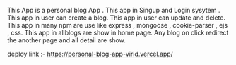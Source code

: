 This App is a personal blog App .
This app in Singup and Login sysytem .
This app in user can create a blog.
This app in user can update and delete.
This app in many npm are use like express , mongoose , cookie-parser , ejs , css.
This app in allblogs are show in home page.
Any blog on click redirect the another page and all detail are show.


deploy link :-  https://personal-blog-app-virid.vercel.app/
